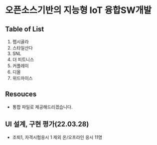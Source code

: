 # 오픈소스기반의 지능형 IoT 융합SW개발
## Table of List
1. 펩시골라
2. 스타일산다
3. SNL
4. 더 피트니스
5. 커플레이
6. 디올
7. 위드마이스

## Resouces
- 통합 파일로 제공해드리겠습니다.

## UI 설계, 구현 평가(22.03.28)
- 조퇴1, 자격시험응시 1 제외 온/오프라인 응시 11명

